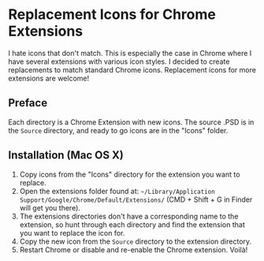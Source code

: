 Replacement Icons for Chrome Extensions
=============

I hate icons that don't match. This is especially the case in Chrome where I have several extensions with various icon styles. I decided to create replacements to match standard Chrome icons. Replacement icons for more extensions are welcome!

Preface
------------
Each directory is a Chrome Extension with new icons. The source .PSD is in the `Source` directory, and ready to go icons are in the "Icons" folder.

Installation (Mac OS X)
------------
1. Copy icons from the "Icons" directory for the extension you want to replace.
2. Open the extensions folder found at: `~/Library/Application Support/Google/Chrome/Default/Extensions/` (CMD + Shift + G in Finder will get you there).
3. The extensions directories don't have a corresponding name to the extension, so hunt through each directory and find the extension that you want to replace the icon for.
4. Copy the new icon from the `Source` directory to the extension directory.
5. Restart Chrome or disable and re-enable the Chrome extension. Voilà!
